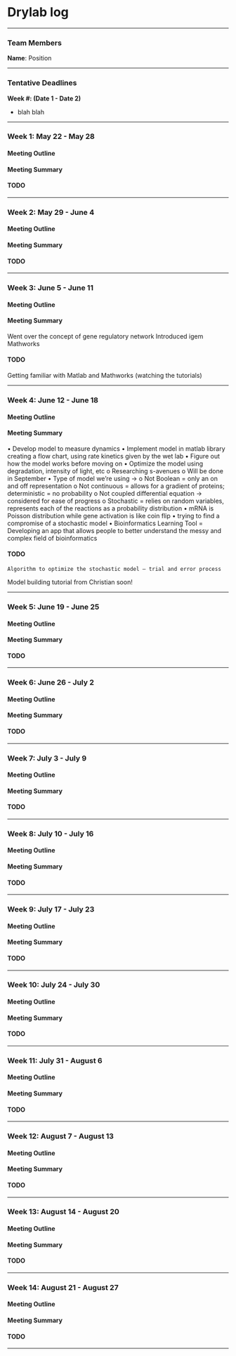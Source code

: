 Drylab log
==============
----
### Team Members

**Name**: Position

----
### Tentative Deadlines

**Week #:  (Date 1 - Date 2)**
- blah blah

----
### Week 1: May 22 - May 28

#### Meeting Outline

#### Meeting Summary

#### TODO

---
### Week 2: May 29 - June 4

#### Meeting Outline

#### Meeting Summary

#### TODO

---
### Week 3: June 5 - June 11

#### Meeting Outline

#### Meeting Summary

Went over the concept of gene regulatory network
Introduced igem Mathworks 

#### TODO
Getting familiar with Matlab and Mathworks (watching the tutorials)

---
### Week 4: June 12 - June 18

#### Meeting Outline

#### Meeting Summary

•	Develop model to measure dynamics
•	Implement model in matlab library creating a flow chart, using rate kinetics given by the wet lab
•	Figure out how the model works before moving on
•	Optimize the model using degradation, intensity of light, etc
     o	Researching s-avenues 
     o	Will be done in September 
•	Type of model we’re using ->
     o	Not Boolean = only an on and off representation
     o	Not continuous = allows for a gradient of proteins; deterministic = no probability
     o	Not coupled differential equation -> considered for ease of progress
     o	Stochastic = relies on random variables, represents each of the reactions as a probability distribution
•	mRNA is Poisson distribution while gene activation is like coin flip 
•	trying to find a compromise of a stochastic model 
•	Bioinformatics Learning Tool = Developing an app that allows people to better understand the messy and complex field of bioinformatics 


#### TODO

	Algorithm to optimize the stochastic model – trial and error process
  Model building tutorial from Christian soon! 

---
### Week 5: June 19 - June 25

#### Meeting Outline

#### Meeting Summary

#### TODO

---
### Week 6: June 26 - July 2

#### Meeting Outline

#### Meeting Summary

#### TODO

---
### Week 7: July 3 - July 9

#### Meeting Outline

#### Meeting Summary

#### TODO

---
### Week 8: July 10 - July 16

#### Meeting Outline

#### Meeting Summary

#### TODO

---
### Week 9: July 17 - July 23

#### Meeting Outline

#### Meeting Summary

#### TODO

---
### Week 10: July 24 - July 30

#### Meeting Outline

#### Meeting Summary

#### TODO

---
### Week 11: July 31 - August 6

#### Meeting Outline

#### Meeting Summary

#### TODO

---
### Week 12: August 7 - August 13

#### Meeting Outline

#### Meeting Summary

#### TODO

---
### Week 13: August 14 - August 20

#### Meeting Outline

#### Meeting Summary

#### TODO

---
### Week 14: August 21 - August 27

#### Meeting Outline

#### Meeting Summary

#### TODO

---
